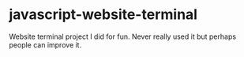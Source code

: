 # javascript-website-terminal
Website terminal project I did for fun. Never really used it but perhaps people can improve it.
